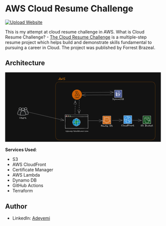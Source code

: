 # AWS Cloud Resume Challenge
[![Upload Website](https://github.com/rishabkumar7/aws-cloud-resume-challenge/actions/workflows/front-end-CICD.yml/badge.svg)](https://github.com/rishabkumar7/aws-cloud-resume-challenge/actions/workflows/front-end-CICD.yml)

This is my attempt at cloud resume challenge in AWS.
What is Cloud Resume Challenge? - [The Cloud Resume Challenge](https://cloudresumechallenge.dev/) is a multiple-step resume project which helps build and demonstrate skills fundamental to pursuing a career in Cloud. The project was published by Forrest Brazeal.

## Architecture

![Architecture Diagram](/img/AWS-Architecture-Cloud-resume-challenge.png)

**Services Used**:

- S3
- AWS CloudFront
- Certificate Manager
- AWS Lambda
- Dynamo DB
- GitHub Actions
- Terraform

## Author
- LinkedIn: [Adeyemi](https://www.linkedin.com/in/adeyemi-ogunleye-s/)
